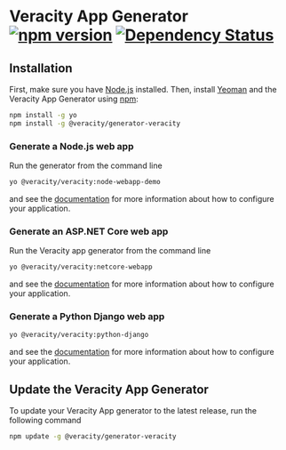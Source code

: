 # Veracity App Generator [![npm version][npm-image]][npm-url] [![Dependency Status][daviddm-image]][daviddm-url]


## Installation

First, make sure you have [Node.js] installed.
Then, install [Yeoman] and the Veracity App Generator using [npm]:

```bash
npm install -g yo
npm install -g @veracity/generator-veracity
```

### Generate a Node.js web app
Run the generator from the command line
```bash
yo @veracity/veracity:node-webapp-demo
```
and see the [documentation](https://github.com/veracity/generator-veracity/tree/master/generators/node-webapp-demo/templates)
for more information about how to configure your application.

### Generate an ASP.NET Core web app
Run the Veracity app generator from the command line
```bash
yo @veracity/veracity:netcore-webapp
```
and see the [documentation](https://github.com/veracity/generator-veracity/tree/master/generators/netcore-webapp/templates)
for more information about how to configure your application.


### Generate a Python Django web app
```bash
yo @veracity/veracity:python-django
```
and see the [documentation](https://github.com/veracity/generator-veracity/tree/master/generators/python-django/templates)
for more information about how to configure your application.

## Update the Veracity App Generator
To update your Veracity App generator to the latest release, run the following command
```bash
npm update -g @veracity/generator-veracity
```

[Node.js]: https://nodejs.org/
[npm]: https://www.npmjs.com/
[Yeoman]: http://yeoman.io
[npm-image]: https://badge.fury.io/js/%40veracity%2Fgenerator-veracity.svg
[npm-url]: https://badge.fury.io/js/%40veracity%2Fgenerator-veracity
[travis-image]: https://travis-ci.org/Veracity/generator-veracity.svg?branch=master
[travis-url]: https://travis-ci.org/Veracity/generator-veracity
[daviddm-image]: https://david-dm.org/Veracity/generator-veracity.svg?theme=shields.io
[daviddm-url]: https://david-dm.org/Veracity/generator-veracity
